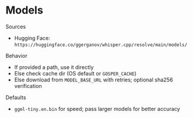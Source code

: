 # Models

Sources
- Hugging Face: `https://huggingface.co/ggerganov/whisper.cpp/resolve/main/models/`

Behavior
- If provided a path, use it directly
- Else check cache dir (OS default or `GOSPER_CACHE`)
- Else download from `MODEL_BASE_URL` with retries; optional sha256 verification

Defaults
- `ggml-tiny.en.bin` for speed; pass larger models for better accuracy

